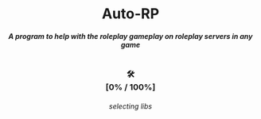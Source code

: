 <h1 align="center">Auto-RP</a>
<h5 align="center">A program to help with the roleplay gameplay on roleplay servers in any game</a>  
<br><br>
<h3 align="center">🛠️<br>[0% / 100%]</h3>
<h6 align="center">selecting libs</h6>

